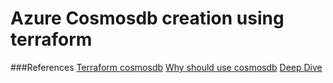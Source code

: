 # Azure Cosmosdb creation using terraform

###References
[Terraform cosmosdb](https://medium.com/swlh/provisioning-azure-cosmos-db-resources-with-terraform-60c25b7bd52b)
[Why should use cosmosdb](https://www.netwoven.com/2018/12/04/a-complete-walkthrough-of-azure-cosmos-db-and-why-should-you-use-it/)
[Deep Dive](https://www.dotnetcurry.com/microsoft-azure/1515/azure-cosmos-db)
